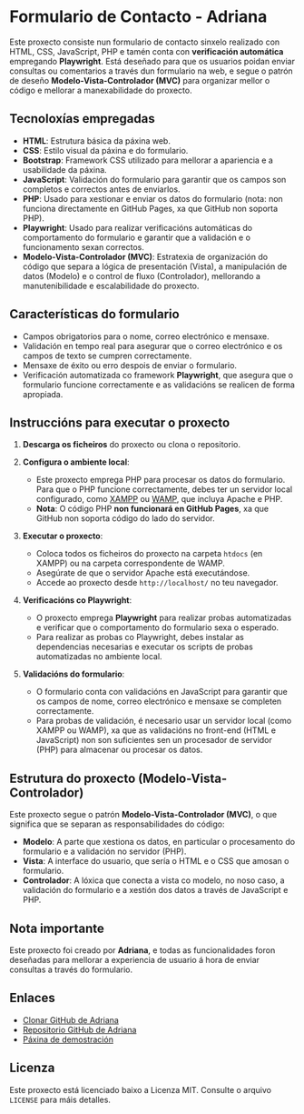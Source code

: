 # Formulario de Contacto - Adriana

Este proxecto consiste nun formulario de contacto sinxelo realizado con HTML, CSS, JavaScript, PHP e tamén conta con **verificación automática** empregando **Playwright**. Está deseñado para que os usuarios poidan enviar consultas ou comentarios a través dun formulario na web, e segue o patrón de deseño **Modelo-Vista-Controlador (MVC)** para organizar mellor o código e mellorar a manexabilidade do proxecto.

## Tecnoloxías empregadas

- **HTML**: Estrutura básica da páxina web.
- **CSS**: Estilo visual da páxina e do formulario.
- **Bootstrap**: Framework CSS utilizado para mellorar a apariencia e a usabilidade da páxina.
- **JavaScript**: Validación do formulario para garantir que os campos son completos e correctos antes de enviarlos.
- **PHP**: Usado para xestionar e enviar os datos do formulario (nota: non funciona directamente en GitHub Pages, xa que GitHub non soporta PHP).
- **Playwright**: Usado para realizar verificacións automáticas do comportamento do formulario e garantir que a validación e o funcionamento sexan correctos.
- **Modelo-Vista-Controlador (MVC)**: Estratexia de organización do código que separa a lógica de presentación (Vista), a manipulación de datos (Modelo) e o control de fluxo (Controlador), mellorando a manutenibilidade e escalabilidade do proxecto.

## Características do formulario

- Campos obrigatorios para o nome, correo electrónico e mensaxe.
- Validación en tempo real para asegurar que o correo electrónico e os campos de texto se cumpren correctamente.
- Mensaxe de éxito ou erro despois de enviar o formulario.
- Verificación automatizada co framework **Playwright**, que asegura que o formulario funcione correctamente e as validacións se realicen de forma apropiada.

## Instruccións para executar o proxecto

1. **Descarga os ficheiros** do proxecto ou clona o repositorio.

2. **Configura o ambiente local**:
    - Este proxecto emprega PHP para procesar os datos do formulario. Para que o PHP funcione correctamente, debes ter un servidor local configurado, como [XAMPP](https://www.apachefriends.org/index.html) ou [WAMP](http://www.wampserver.com/), que incluya Apache e PHP.
    - **Nota**: O código PHP **non funcionará en GitHub Pages**, xa que GitHub non soporta código do lado do servidor.

3. **Executar o proxecto**:
    - Coloca todos os ficheiros do proxecto na carpeta `htdocs` (en XAMPP) ou na carpeta correspondente de WAMP.
    - Asegúrate de que o servidor Apache está executándose.
    - Accede ao proxecto desde `http://localhost/` no teu navegador.

4. **Verificacións co Playwright**:
    - O proxecto emprega **Playwright** para realizar probas automatizadas e verificar que o comportamento do formulario sexa o esperado.
    - Para realizar as probas co Playwright, debes instalar as dependencias necesarias e executar os scripts de probas automatizadas no ambiente local.

5. **Validacións do formulario**:
    - O formulario conta con validacións en JavaScript para garantir que os campos de nome, correo electrónico e mensaxe se completen correctamente.
    - Para probas de validación, é necesario usar un servidor local (como XAMPP ou WAMP), xa que as validacións no front-end (HTML e JavaScript) non son suficientes sen un procesador de servidor (PHP) para almacenar ou procesar os datos.

## Estrutura do proxecto (Modelo-Vista-Controlador)

Este proxecto segue o patrón **Modelo-Vista-Controlador (MVC)**, o que significa que se separan as responsabilidades do código:

- **Modelo**: A parte que xestiona os datos, en particular o procesamento do formulario e a validación no servidor (PHP).
- **Vista**: A interface do usuario, que sería o HTML e o CSS que amosan o formulario.
- **Controlador**: A lóxica que conecta a vista co modelo, no noso caso, a validación do formulario e a xestión dos datos a través de JavaScript e PHP.

## Nota importante

Este proxecto foi creado por **Adriana**, e todas as funcionalidades foron deseñadas para mellorar a experiencia de usuario á hora de enviar consultas a través do formulario.

## Enlaces

- [Clonar GitHub de Adriana](https://github.com/MichienWeb/adriana.git)
- [Repositorio GitHub de Adriana](https://github.com/MichienWeb/adriana)
- [Páxina de demostración](https://michienweb.github.io/adriana/)

## Licenza

Este proxecto está licenciado baixo a Licenza MIT. Consulte o arquivo `LICENSE` para máis detalles.
